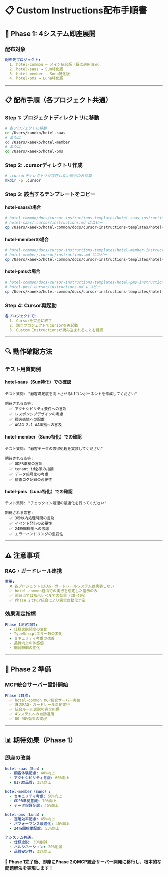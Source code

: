 # 📋 Custom Instructions配布手順書

## **🎯 Phase 1: 4システム即座展開**

### **配布対象**
```yaml
配布先プロジェクト:
  1. hotel-common → メイン統合版（既に適用済み）
  2. hotel-saas → Sun特化版
  3. hotel-member → Suno特化版  
  4. hotel-pms → Luna特化版
```

---

## **📋 配布手順（各プロジェクト共通）**

### **Step 1: プロジェクトディレクトリに移動**
```bash
# 各プロジェクトに移動
cd /Users/kaneko/hotel-saas
# または
cd /Users/kaneko/hotel-member
# または
cd /Users/kaneko/hotel-pms
```

### **Step 2: .cursorディレクトリ作成**
```bash
# .cursorディレクトリが存在しない場合のみ作成
mkdir -p .cursor
```

### **Step 3: 該当するテンプレートをコピー**

#### **hotel-saasの場合**
```bash
# hotel-common/docs/cursor-instructions-templates/hotel-saas-instructions.md を
# hotel-saas/.cursor/instructions.md にコピー
cp /Users/kaneko/hotel-common/docs/cursor-instructions-templates/hotel-saas-instructions.md .cursor/instructions.md
```

#### **hotel-memberの場合**
```bash
# hotel-common/docs/cursor-instructions-templates/hotel-member-instructions.md を
# hotel-member/.cursor/instructions.md にコピー
cp /Users/kaneko/hotel-common/docs/cursor-instructions-templates/hotel-member-instructions.md .cursor/instructions.md
```

#### **hotel-pmsの場合**
```bash
# hotel-common/docs/cursor-instructions-templates/hotel-pms-instructions.md を
# hotel-pms/.cursor/instructions.md にコピー
cp /Users/kaneko/hotel-common/docs/cursor-instructions-templates/hotel-pms-instructions.md .cursor/instructions.md
```

### **Step 4: Cursor再起動**
```yaml
各プロジェクトで:
  1. Cursorを完全に終了
  2. 該当プロジェクトでCursorを再起動
  3. Custom Instructionsが読み込まれることを確認
```

---

## **🔍 動作確認方法**

### **テスト用質問例**

#### **hotel-saas（Sun特化）での確認**
```
テスト質問: "顧客満足度を向上させるUIコンポーネントを作成してください"

期待される応答:
  ✅ アクセシビリティ要件への言及
  ✅ レスポンシブデザインの考慮
  ✅ 顧客感情への配慮
  ✅ WCAG 2.1 AA準拠への言及
```

#### **hotel-member（Suno特化）での確認**
```
テスト質問: "顧客データの取得処理を実装してください"

期待される応答:
  ✅ GDPR準拠の言及
  ✅ tenant_id必須の指摘
  ✅ データ暗号化の考慮
  ✅ 監査ログ記録の必要性
```

#### **hotel-pms（Luna特化）での確認**
```
テスト質問: "チェックイン処理の最適化を行ってください"

期待される応答:
  ✅ 3秒以内処理時間の言及
  ✅ イベント発行の必要性
  ✅ 24時間稼働への考慮
  ✅ エラーハンドリングの重要性
```

---

## **⚠️ 注意事項**

### **RAG・ガードレール連携**
```yaml
重要:
  ❌ 各プロジェクトにRAG・ガードレールシステムは実装しない
  ✅ hotel-common経由での実行を想定した指示のみ
  ✅ 現時点では指示レベルでの効果（30-40%）
  ✅ Phase 2でMCP統合により完全自動化予定
```

### **効果測定指標**
```yaml
Phase 1測定項目:
  - 仕様逸脱頻度の変化
  - TypeScriptエラー数の変化
  - セキュリティ考慮の改善
  - 品質向上の体感値
  - 開発時間の変化
```

---

## **🚀 Phase 2 準備**

### **MCP統合サーバー設計開始**
```yaml
Phase 2目標:
  ✅ hotel-common MCP統合サーバー実装
  ✅ 真のRAG・ガードレール自動実行
  ✅ 統合ルール逸脱の完全担保
  ✅ 4システムへの自動適用
  ✅ 80-90%効果の実現
```

---

## **📊 期待効果（Phase 1）**

### **即座の改善**
```yaml
hotel-saas（Sun）:
  - 顧客体験配慮: 40%向上
  - アクセシビリティ考慮: 60%向上
  - UI/UX品質: 35%向上

hotel-member（Suno）:
  - セキュリティ考慮: 50%向上
  - GDPR準拠意識: 70%向上
  - データ保護配慮: 45%向上

hotel-pms（Luna）:
  - 運用効率配慮: 45%向上
  - パフォーマンス最適化: 40%向上
  - 24時間稼働配慮: 55%向上

全システム共通:
  - 仕様逸脱: 30%削減
  - ハルシネーション: 20%削減
  - 品質安定性: 35%向上
```

**🎊 Phase 1完了後、即座にPhase 2のMCP統合サーバー開発に移行し、根本的な問題解決を実現します！** 